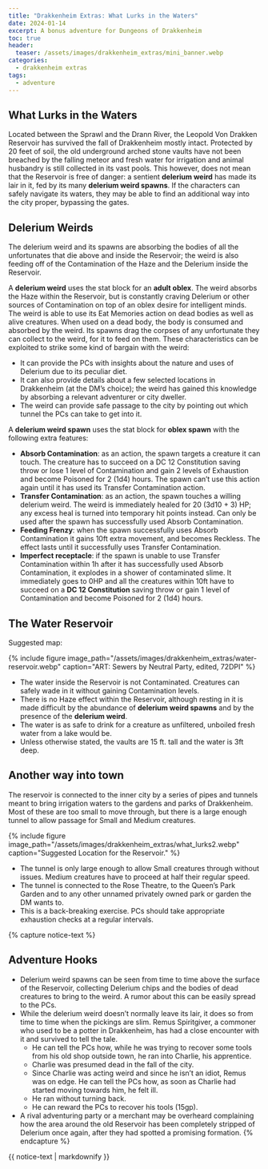 ```yaml
---
title: "Drakkenheim Extras: What Lurks in the Waters"
date: 2024-01-14
excerpt: A bonus adventure for Dungeons of Drakkenheim
toc: true
header:
  teaser: /assets/images/drakkenheim_extras/mini_banner.webp
categories: 
  - drakkenheim extras
tags:
  - adventure
---
```

## What Lurks in the Waters
Located between the Sprawl and the Drann River, the Leopold Von Drakken Reservoir has survived the fall of Drakkenheim mostly intact. Protected by 20 feet of soil, the old underground arched stone vaults have not been breached by the falling meteor and fresh water for irrigation and animal husbandry is still collected in its vast pools.
This however, does not mean that the Reservoir is free of danger: a sentient **delerium weird** has made its lair in it, fed by its many **delerium weird spawns**. 
If the characters can safely navigate its waters, they may be able to find an additional way into the city proper, bypassing the gates.

## Delerium Weirds
The delerium weird and its spawns are absorbing the bodies of all the unfortunates that die above and inside the Reservoir; the weird is also feeding off of the Contamination of the Haze and the Delerium inside the Reservoir.

A **delerium weird** uses the stat block for an **adult oblex**. The weird absorbs the Haze within the Reservoir, but is constantly craving Delerium or other sources of Contamination on top of an oblex desire for intelligent minds. The weird is able to use its Eat Memories action on dead bodies as well as alive creatures. When used on a dead body, the body is consumed and absorbed by the weird. Its spawns drag the corpses of any unfortunate they can collect to the weird, for it to feed on them. 
These characteristics can be exploited to strike some kind of bargain with the weird:
+ It can provide the PCs with insights about the nature and uses of Delerium due to its peculiar diet.
+ It can also provide details about a few selected locations in Drakkenheim (at the DM’s choice); the weird has gained this knowledge by absorbing a relevant adventurer or city dweller. 
+ The weird can provide safe passage to the city by pointing out which tunnel the PCs can take to get into it.

A **delerium weird spawn** uses the stat block for **oblex spawn** with the following extra features:
+ **Absorb Contamination**: as an action, the spawn targets a creature it can touch. The creature has to succeed on a DC 12 Constitution saving throw or lose 1 level of Contamination and gain 2 levels of Exhaustion and become Poisoned for 2 (1d4) hours. The spawn can’t use this action again until it has used its Transfer Contamination action. 
+ **Transfer Contamination**: as an action, the spawn touches a willing delerium weird. The weird is immediately healed for 20 (3d10 + 3) HP; any excess heal is turned into temporary hit points instead. Can only be used after the spawn has successfully used Absorb Contamination.
+ **Feeding Frenzy**: when the spawn successfully uses Absorb Contamination it gains 10ft extra movement, and becomes Reckless. The effect lasts until it successfully uses Transfer Contamination.
+ **Imperfect receptacle**: if the spawn is unable to use Transfer Contamination within 1h after it has successfully used Absorb Contamination, it explodes in a shower of contaminated slime. It immediately goes to 0HP and all the creatures within 10ft have to succeed on a **DC 12 Constitution** saving throw or gain 1 level of Contamination and become Poisoned for 2 (1d4) hours.

## The Water Reservoir
Suggested map:

{% include figure image_path="/assets/images/drakkenheim_extras/water-reservoir.webp" caption="ART: Sewers by Neutral Party, edited, 72DPI" %}

+ The water inside the Reservoir is not Contaminated. Creatures can safely wade in it without gaining Contamination levels.
+ There is no Haze effect within the Reservoir, although resting in it is made difficult by the abundance of **delerium weird spawns** and by the presence of the **delerium weird**.
+ The water is as safe to drink for a creature as unfiltered, unboiled fresh water from a lake would be.
+ Unless otherwise stated, the vaults are 15 ft. tall and the water is 3ft deep.

## Another way into town
The reservoir is connected to the inner city by a series of pipes and tunnels meant to bring irrigation waters to the gardens and parks of Drakkenheim. Most of these are too small to move through, but there is a large enough tunnel to allow passage for Small and Medium creatures.

{% include figure image_path="/assets/images/drakkenheim_extras/what_lurks2.webp" caption="Suggested Location for the Reservoir." %}

+ The tunnel is only large enough to allow Small creatures through without issues. Medium creatures have to proceed at half their regular speed.
+ The tunnel is connected to the Rose Theatre, to the Queen’s Park Garden and to any other unnamed privately owned park or garden the DM wants to.
+ This is a back-breaking exercise. PCs should take appropriate exhaustion checks at a regular intervals.

{% capture notice-text %}
## Adventure Hooks
+ Delerium weird spawns can be seen from time to time above the surface of the Reservoir, collecting Delerium chips and the bodies of dead creatures to bring to the weird. A rumor about this can be easily spread to the PCs.
+ While the delerium weird doesn’t normally leave its lair, it does so from time to time when the pickings are slim. Remus Spiritgiver, a commoner who used to be a potter in Drakkenheim, has had a close encounter with it and survived to tell the tale.
  + He can tell the PCs how, while he was trying to recover some tools from his old shop outside town, he ran into Charlie, his apprentice.
  + Charlie was presumed dead in the fall of the city.
  + Since Charlie was acting weird and since he isn’t an idiot, Remus was on edge. He can tell the PCs how, as soon as Charlie had started moving towards him, he felt ill.
  + He ran without turning back.
  + He can reward the PCs to recover his tools (15gp).
+ A rival adventuring party or a merchant may be overheard complaining how the area around the old Reservoir has been completely stripped of Delerium once again, after they had spotted a promising formation.
{% endcapture %}
<div class="notice">
  {{ notice-text | markdownify }}
</div>
